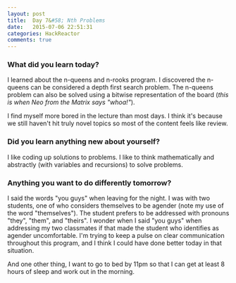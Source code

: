 ```yaml
---
layout: post
title:  Day 7&#58; Nth Problems
date:   2015-07-06 22:51:31
categories: HackReactor
comments: true
---
```


### What did you learn today?

I learned about the n-queens and n-rooks program. I discovered the n-queens can be considered a depth first search problem. The n-queens problem can also be solved using a bitwise representation of the board (*this is when Neo from the Matrix says "whoa!"*).

I find myself more bored in the lecture than most days. I think it's because we still haven't hit truly novel topics so most of the content feels like review.

### Did you learn anything new about yourself?

I like coding up solutions to problems. I like to think mathematically and abstractly (with variables and recursions) to solve problems.

### Anything you want to do differently tomorrow?

I said the words "you guys" when leaving for the night. I was with two students, one of who considers themselves to be agender (note my use of the word "themselves"). The student prefers to be addressed with pronouns "they", "them", and "theirs". I wonder when I said "you guys" when addressing my two classmates if that made the student who identifies as agender uncomfortable. I'm trying to keep a pulse on clear communication throughout this program, and I think I could have done better today in that situation.

And one other thing, I want to go to bed by 11pm so that I can get at least 8 hours of sleep and work out in the morning.
